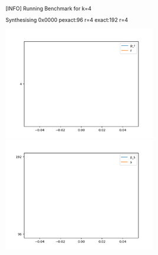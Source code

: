 [INFO] Running Benchmark for k=4

Synthesising 0x0000 pexact:96 r=4 exact:192 r=4

<img src=https://github.com/FeldmeierMichael/Exact-Power-Synthesis/blob/main/benchmark_r.png? width=400 heigth=400>

<img src=benchmark_s.png? width=400 heigth=400>


